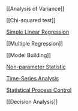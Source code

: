
[[Analysis of Variance]]

[[Chi-squared test]]

[Simple Linear Regression](Simple%20Linear%20Regression.md)

[[Multiple Regression]]

[[Model Building]]

[Non-parameter Statistic](Non-parameter%20Statistic.md)

[Time-Series Analysis](Time-Series%20Analysis.md)

[Statistical Process Control](Statistical%20Process%20Control.md)

[[Decision Analysis]]
